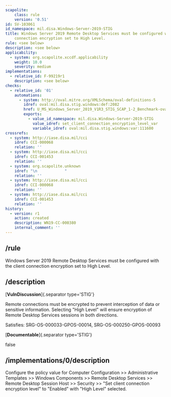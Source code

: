 ```yaml
---
scapolite:
    class: rule
    version: '0.51'
id: SV-103061
id_namespace: mil.disa.Windows-Server-2019-STIG
title: Windows Server 2019 Remote Desktop Services must be configured with the client
    connection encryption set to High Level.
rule: <see below>
description: <see below>
applicability:
  - system: org.scapolite.xccdf.applicability
    weight: 10.0
    severity: medium
implementations:
  - relative_id: F-99219r1
    description: <see below>
checks:
  - relative_id: '01'
    automations:
      - system: http://oval.mitre.org/XMLSchema/oval-definitions-5
        idref: oval:mil.disa.stig.windows:def:2082
        href: U_MS_Windows_Server_2019_V1R3_STIG_SCAP_1-2_Benchmark-oval.xml
        exports:
          - value_id_namespace: mil.disa.Windows-Server-2019-STIG
            value_idref: set_client_connection_encryption_level_var
            variable_idref: oval:mil.disa.stig.windows:var:111600
crossrefs:
  - system: http://iase.disa.mil/cci
    idref: CCI-000068
    relation: ''
  - system: http://iase.disa.mil/cci
    idref: CCI-001453
    relation: ''
  - system: org.scapolite.unknown
    idref: "\n            "
    relation: ''
  - system: http://iase.disa.mil/cci
    idref: CCI-000068
    relation: ''
  - system: http://iase.disa.mil/cci
    idref: CCI-001453
    relation: ''
history:
  - version: r1
    action: created
    description: WN19-CC-000380
    internal_comment: ''
---
```



## /rule

Windows Server 2019 Remote Desktop Services must be configured with the client connection encryption set to High Level.

## /description

[**VulnDiscussion**]{.separator type='STIG'}

Remote connections must be encrypted to prevent interception of data or sensitive information. Selecting "High Level" will ensure encryption of Remote Desktop Services sessions in both directions.

Satisfies: SRG-OS-000033-GPOS-00014, SRG-OS-000250-GPOS-00093

[**Documentable**]{.separator type='STIG'}

false

## /implementations/0/description

Configure the policy value for Computer Configuration >> Administrative Templates >> Windows Components >> Remote Desktop Services >> Remote Desktop Session Host >> Security >> "Set client connection encryption level" to "Enabled" with "High Level" selected.
